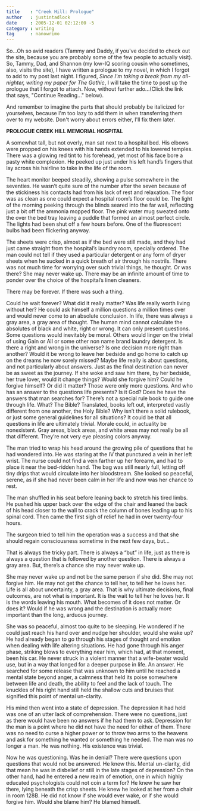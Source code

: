 ```yaml
---
title    : "Creek Hill: Prologue"
author   : justintadlock
date     : 2005-12-01 02:12:00 -5
category : writing
tag      : nanowrimo
---
```


So...Oh so avid readers (Tammy and Daddy, if you've decided to check out the site, because you are probably some of the few people to actually visit).  So, Tammy, Dad, and Shannon (my low-IQ scoring cousin who sometimes, also, visits the site), I have written a prologue to my novel, in which I forgot to add to my post last night.  I figured, <i> Since I'm taking a break from my all-nighter, writing my paper for The Gothic</i>, I will take the time to post up the prologue that I forgot to attach.  Now, without further ado...(Click the link that says, "Continue Reading..." below).

And remember to imagine the parts that should probably be italicized for yourselves, because I'm too lazy to add them in when transferring them over to my website.  Don't worry about errors either, I'll fix them later.

<!--more-->

<strong>PROLOGUE
CREEK HILL MEMORIAL HOSPITAL</strong>

A somewhat tall, but not overly, man sat next to a hospital bed.  His elbows were propped on his knees with his hands extended to his lowered temples.  There was a glowing red tint to his forehead, yet most of his face bore a pasty white complexion.  He peeked up just under his left hand’s fingers that lay across his hairline to take in the life of the room.

The heart monitor beeped steadily, showing a pulse somewhere in the seventies.  He wasn’t quite sure of the number after the seven because of the stickiness his contacts had from his lack of rest and relaxation.  The floor was as clean as one could expect a hospital room’s floor could be.  The light of the morning peeking through the blinds seared into the far wall, reflecting just a bit off the ammonia mopped floor.  The pink water mug sweated onto the over the bed tray leaving a puddle that formed an almost perfect circle.  The lights had been shut off a few hours before.  One of the fluorescent bulbs had been flickering anyway.

The sheets were crisp, almost as if the bed were still made, and they had just came straight from the hospital’s laundry room, specially ordered.  The man could not tell if they used a particular detergent or any form of dryer sheets when he sucked in a quick breath of air through his nostrils.  There was not much time for worrying over such trivial things, he thought.  Or was there?  She may never wake up.  There may be an infinite amount of time to ponder over the choice of the hospital’s linen cleaners.

There may be forever.  If there was such a thing.

Could he wait forever?  What did it really matter?  Was life really worth living without her?  He could ask himself a million questions a million times over and would never come to an absolute conclusion.  In life, there was always a gray area, a gray area of thought.  The human mind cannot calculate the absolutes of black and white, right or wrong.  It can only present questions.  Some questions would inevitably be moral.  Others would linger on the trivial of using Gain or All or some other non name brand laundry detergent.  Is there a right and wrong in the universe?  Is one decision more right than another?  Would it be wrong to leave her bedside and go home to catch up on the dreams he now sorely missed?  Maybe life really is about questions, and not particularly about answers.  Just as the final destination can never be as sweet as the journey.  If she woke and saw him there, by her bedside, her true lover, would it change things?  Would she forgive him?  Could he forgive himself?  Or did it matter?  Those were only more questions.  And who has an answer to the questions life presents?  Is it God?  Does he have the answers that man searches for?  There’s not a special rule book to guide one through life.  What?  The Bible?  Translated, books left out, interpreted vastly different from one another, the Holy Bible?  Why isn’t there a solid rulebook, or just some general guidelines for all situations?  It could be that all questions in life are ultimately trivial.  Morale could, in actuality be nonexistent.  Gray areas, black areas, and white areas may not really be all that different.  They’re not very eye pleasing colors anyway.

The man tried to wrap his head around the growing pile of questions that he had wondered into.  He was staring at the IV that punctured a vein in her left wrist.  The nurse could not find a vein farther up her forearm, and had to place it near the bed-ridden hand.  The bag was still nearly full, letting off tiny drips that would circulate into her bloodstream.  She looked so peaceful, serene, as if she had never been calm in her life and now was her chance to rest.

The man shuffled in his seat before leaning back to stretch his tired limbs.  He pushed his upper back over the edge of the chair and leaned the back of his head closer to the wall to crack the column of bones leading up to his spinal cord.  Then came the first sigh of relief he had in over twenty-four hours.

The surgeon tried to tell him the operation was a success and that she should regain consciousness sometime in the next few days, but…

That is always the tricky part.  There is always a “but” in life, just as there is always a question that is followed by another question.  There is always a gray area. But, there’s a chance she may never wake up.

She may never wake up and not be the same person if she did.  She may not forgive him.  He may not get the chance to tell her, to tell her he loves her.  Life is all about uncertainty, a gray area.  That is why ultimate decisions, final outcomes, are not what is important.  It is the wait to tell her he loves her.  It is the words leaving his mouth.  What becomes of it does not matter.  Or does it?  Would if he was wrong and the destination is actually more important than the long, arduous journey.

She was so peaceful, almost too quite to be sleeping.  He wondered if he could just reach his hand over and nudge her shoulder, would she wake up?  He had already began to go through his stages of thought and emotion when dealing with life altering situations.  He had gone through his anger phase, striking blows to everything near him, which had, at that moment, been his car.  He never struck in a violent manner that a wife-beater would use, but in a way that longed for a deeper purpose in life.  An answer.  He searched for some release that was unknown to him until he reached a mental state beyond anger, a calmness that held its poise somewhere between life and death, the ability to feel and the lack of touch.  The knuckles of his right hand still held the shallow cuts and bruises that signified this point of mental un-clarity.

His mind then went into a state of depression.  The depression it had held was one of an utter lack of comprehension.  There were no questions, just as there would have been no answers if he had them to ask.  Depression for the man is a point where he did not have the need for either of them.  There was no need to curse a higher power or to throw two arms to the heavens and ask for something he wanted or something he needed.  The man was no longer a man.  He was nothing.  His existence was trivial.

Now he was questioning.  Was he in denial?  There were questions upon questions that would not be answered.  He knew this.  Mental un-clarity, did that mean he was in disbelief or still in the late stages of depression?  On the other hand, had he entered a new realm of emotion, one in which highly educated psychologists could not coin a term for?  He knew he saw her there, lying beneath the crisp sheets.  He knew he looked at her from a chair in room 128B.  He did not know if she would ever wake, or if she would forgive him.  Would she blame him?
He blamed himself.
